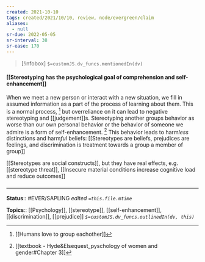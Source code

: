 ```yaml
---
created: 2021-10-10
tags: created/2021/10/10, review, node/evergreen/claim
aliases:
  - null
sr-due: 2022-05-05
sr-interval: 38
sr-ease: 170
---
```

> [!infobox]
`$=customJS.dv_funcs.mentionedIn(dv)`

#### [[Stereotyping has the psychological goal of comprehension and self-enhancement]] 

When we meet a new person or interact with a new situation, we fill in assumed information as a part of the process of learning about them. This is a normal process, [^1] but overreliance on it can lead to negative stereotyping and [[judgement]]s. Stereotyping another groups behavior as worse than our own personal behavior or the behavior of someone we admire is a form of self-enhancement. [^2]  This behavior leads to harm*less* distinctions and harm*ful* beliefs:
[[Stereotypes are beliefs, prejudices are feelings, and discrimination is treatment towards a group a member of group]]

[^1]: [[Humans love to group eachother]]
[^2]: [[textbook - Hyde&Elsequest_pyschology of women and gender#Chapter 3]]

[[Stereotypes are social constructs]], but they have real effects, e.g. [[stereotype threat]], [[Insecure material conditions increase cognitive load and reduce outcomes]]

### <hr class="footnote"/>

**Status**:: #EVER/SAPLING 
*edited `=this.file.mtime`*

**Topics**:: [[Psychology]], [[stereotype]], [[self-enhancement]], [[discrimination]], [[prejudice]]
*`$=customJS.dv_funcs.outlinedIn(dv, this)`*
